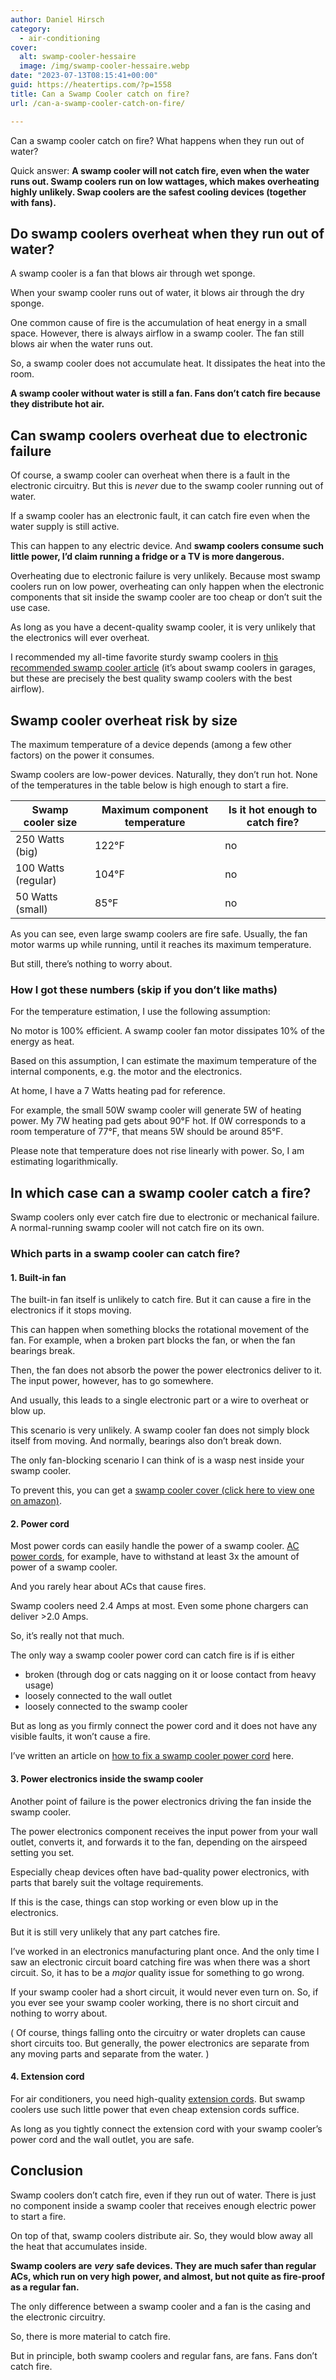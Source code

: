 ```yaml
---
author: Daniel Hirsch
category:
  - air-conditioning
cover:
  alt: swamp-cooler-hessaire
  image: /img/swamp-cooler-hessaire.webp
date: "2023-07-13T08:15:41+00:00"
guid: https://heatertips.com/?p=1558
title: Can a Swamp Cooler catch on fire?
url: /can-a-swamp-cooler-catch-on-fire/

---
```

Can a swamp cooler catch on fire? What happens when they run out of water?

Quick answer: **A swamp cooler will not catch fire, even when the water runs out. Swamp coolers run on low wattages, which makes overheating highly unlikely. Swap coolers are the safest cooling devices (together with fans).**

## Do swamp coolers overheat when they run out of water?

A swamp cooler is a fan that blows air through wet sponge.

When your swamp cooler runs out of water, it blows air through the dry sponge.

One common cause of fire is the accumulation of heat energy in a small space. However, there is always airflow in a swamp cooler. The fan still blows air when the water runs out.

So, a swamp cooler does not accumulate heat. It dissipates the heat into the room.

**A swamp cooler without water is still a fan. Fans don’t catch fire because they distribute hot air.**

## Can swamp coolers overheat due to electronic failure

Of course, a swamp cooler can overheat when there is a fault in the electronic circuitry. But this is _never_ due to the swamp cooler running out of water.

If a swamp cooler has an electronic fault, it can catch fire even when the water supply is still active.

This can happen to any electric device. And **swamp coolers consume such little power, I’d claim running a fridge or a TV is more dangerous.**

Overheating due to electronic failure is very unlikely. Because most swamp coolers run on low power, overheating can only happen when the electronic components that sit inside the swamp cooler are too cheap or don’t suit the use case.

As long as you have a decent-quality swamp cooler, it is very unlikely that the electronics will ever overheat.

I recommended my all-time favorite sturdy swamp coolers in [this recommended swamp cooler article](/best-swamp-coolers-for-garages/) (it’s about swamp coolers in garages, but these are precisely the best quality swamp coolers with the best airflow).

## Swamp cooler overheat risk by size

The maximum temperature of a device depends (among a few other factors) on the power it consumes.

Swamp coolers are low-power devices. Naturally, they don’t run hot. None of the temperatures in the table below is high enough to start a fire.

Swamp cooler size | Maximum component temperature | Is it hot enough to catch fire?
--- | --- | ---
250 Watts (big) | 122°F | no
100 Watts (regular) | 104°F | no
50 Watts (small) | 85°F | no


As you can see, even large swamp coolers are fire safe. Usually, the fan motor warms up while running, until it reaches its maximum temperature.

But still, there’s nothing to worry about.

### How I got these numbers (skip if you don’t like maths)

For the temperature estimation, I use the following assumption:

No motor is 100% efficient. A swamp cooler fan motor dissipates 10% of the energy as heat.

Based on this assumption, I can estimate the maximum temperature of the internal components, e.g. the motor and the electronics.

At home, I have a 7 Watts heating pad for reference.

For example, the small 50W swamp cooler will generate 5W of heating power. My 7W heating pad gets about 90°F hot. If 0W corresponds to a room temperature of 77°F, that means 5W should be around 85°F.

Please note that temperature does not rise linearly with power. So, I am estimating logarithmically.

## In which case can a swamp cooler catch a fire?

Swamp coolers only ever catch fire due to electronic or mechanical failure. A normal-running swamp cooler will not catch fire on its own.

### Which parts in a swamp cooler can catch fire?

#### 1\. Built-in fan

The built-in fan itself is unlikely to catch fire. But it can cause a fire in the electronics if it stops moving.

This can happen when something blocks the rotational movement of the fan. For example, when a broken part blocks the fan, or when the fan bearings break.

Then, the fan does not absorb the power the power electronics deliver to it. The input power, however, has to go somewhere.

And usually, this leads to a single electronic part or a wire to overheat or blow up.

This scenario is very unlikely. A swamp cooler fan does not simply block itself from moving. And normally, bearings also don’t break down.

The only fan-blocking scenario I can think of is a wasp nest inside your swamp cooler.

To prevent this, you can get a [swamp cooler cover (click here to view one on amazon)](https://www.amazon.com/HESSAIRE-CVR6037-Mobile-Cooler-models/dp/B078GSY73M?crid=2RRJ1PEFCONCS&keywords=swamp+cooler+mcm37m+cover&qid=1689234242&sprefix=swamp+cooler+mcm37m+cove%2Caps%2C181&sr=8-9&linkCode=ll1&tag=heatertips-20&linkId=a6d52025ec2e375881be72eaa52914c7&language=en_US&ref_=as_li_ss_tl).

#### 2\. Power cord

Most power cords can easily handle the power of a swamp cooler. [AC power cords](/can-you-use-extension-cord-with-portable-air-conditioner/), for example, have to withstand at least 3x the amount of power of a swamp cooler.

And you rarely hear about ACs that cause fires.

Swamp coolers need 2.4 Amps at most. Even some phone chargers can deliver >2.0 Amps.

So, it’s really not that much.

The only way a swamp cooler power cord can catch fire is if is either

- broken (through dog or cats nagging on it or loose contact from heavy usage)
- loosely connected to the wall outlet
- loosely connected to the swamp cooler

But as long as you firmly connect the power cord and it does not have any visible faults, it won’t cause a fire.

I’ve written an article on [how to fix a swamp cooler power cord](/evaporative-cooler-not-turning-on/) here.

#### 3\. Power electronics inside the swamp cooler

Another point of failure is the power electronics driving the fan inside the swamp cooler.

The power electronics component receives the input power from your wall outlet, converts it, and forwards it to the fan, depending on the airspeed setting you set.

Especially cheap devices often have bad-quality power electronics, with parts that barely suit the voltage requirements.

If this is the case, things can stop working or even blow up in the electronics.

But it is still very unlikely that any part catches fire.

I’ve worked in an electronics manufacturing plant once. And the only time I saw an electronic circuit board catching fire was when there was a short circuit. So, it has to be a _major_ quality issue for something to go wrong.

If your swamp cooler had a short circuit, it would never even turn on. So, if you ever see your swamp cooler working, there is no short circuit and nothing to worry about.

( Of course, things falling onto the circuitry or water droplets can cause short circuits too. But generally, the power electronics are separate from any moving parts and separate from the water. )

#### 4\. Extension cord

For air conditioners, you need high-quality [extension cords](/can-you-use-extension-cord-with-portable-air-conditioner/). But swamp coolers use such little power that even cheap extension cords suffice.

As long as you tightly connect the extension cord with your swamp cooler’s power cord and the wall outlet, you are safe.

## Conclusion

Swamp coolers don’t catch fire, even if they run out of water. There is just no component inside a swamp cooler that receives enough electric power to start a fire.

On top of that, swamp coolers distribute air. So, they would blow away all the heat that accumulates inside.

**Swamp coolers are** **_very_** **safe devices. They are much safer than regular ACs, which run on very high power, and almost, but not quite as fire-proof as a regular fan.**

The only difference between a swamp cooler and a fan is the casing and the electronic circuitry.

So, there is more material to catch fire.

But in principle, both swamp coolers and regular fans, are fans. Fans don’t catch fire.
